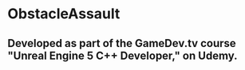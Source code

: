 # ObstacleAssault
## Developed as part of the GameDev.tv course "Unreal Engine 5 C++ Developer," on Udemy.